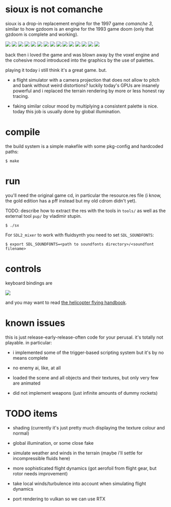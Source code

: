 # sioux is not comanche

sioux is a drop-in replacement engine for the 1997 game *comanche 3*, similar
to how gzdoom is an engine for the 1993 game doom (only that gzdoom is complete
and working).

![](doc/img0.jpg)
![](doc/img1.jpg)
![](doc/img2.jpg)
![](doc/img3.jpg)
![](doc/img4.jpg)
![](doc/img5.jpg)
![](doc/img6.jpg)
![](doc/img7.jpg)
![](doc/img8.jpg)
![](doc/img9.jpg)
![](doc/img10.jpg)
![](doc/img11.jpg)
![](doc/img12.jpg)
![](doc/img13.jpg)
![](doc/img14.jpg)

back then i loved the game and was blown away by the voxel engine
and the cohesive mood introduced into the graphics by the use of
palettes.

playing it today i still think it's a great game. but.

* a flight simulator with a camera projection that does not allow to pitch and
  bank without weird distortions? luckily today's GPUs are insanely powerful and
  i replaced the terrain rendering by more or less honest ray tracing.

* faking similar colour mood by multiplying a consistent palette is nice.
  today this job is usually done by global illumination.

# compile

the build system is a simple makefile with some pkg-config and hardcoded paths:

```
$ make
```


# run

you'll need the original game cd, in particular the resource.res file (i know,
the gold edition has a pff instead but my old cdrom didn't yet).

TODO: describe how to extract the res with the tools in ```tools/``` as
well as the external tool ```pup/``` by vladimir stupin.

```
$ ./sx
```

For ```SDL2_mixer``` to work with fluidsynth you need to set ```SDL_SOUNDFONTS```:

```
$ export SDL_SOUNDFONTS=<path to soundfonts directory>/<soundfont filename>
```

# controls

keyboard bindings are

![](doc/keymap.svg)

and you may want to read [the helicopter flying handbook](https://www.faa.gov/regulations_policies/handbooks_manuals/aviation/helicopter_flying_handbook/).


# known issues

this is just release-early-release-often code for your perusal. it's totally
not playable. in particular:

* i implemented some of the trigger-based scripting system but it's by no means complete

* no enemy ai, like, at all

* loaded the scene and all objects and their textures, but only very few
are animated

* did not implement weapons (just infinite amounts of dummy rockets)

# TODO items

* shading (currently it's just pretty much displaying the texture colour and normal)

* global illumination, or some close fake

* simulate weather and winds in the terrain (maybe i'll settle for incompressible fluids here)

* more sophisticated flight dynamics (got aerofoil from flight gear, but rotor needs improvement)

* take local winds/turbulence into account when simulating flight dynamics

* port rendering to vulkan so we can use RTX


